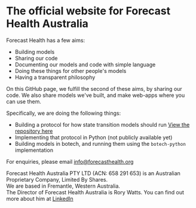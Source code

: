 # The official website for Forecast Health Australia

Forecast Health has a few aims:
- Building models
- Sharing our code
- Documenting our models and code with simple language
- Doing these things for other people's models
- Having a transparent philosophy

On this GitHub page, we fulfill the second of these aims, by sharing our code.
We also share models we've built, and make web-apps where you can use them.

Specifically, we are doing the following things:
- Building a protocol for how state transition models should run [View the repository here](https://github.com/ForecastHealth/botech-protocol)
- Implementing that protocol in Python (not publicly available yet)
- Building models in botech, and running them using the `botech-python` implementation

For enquiries, please email info@forecasthealth.org

Forecast Health Australia PTY LTD (ACN: 658 291 653) is an Australian Proprietary Company, Limited By Shares.  
We are based in Fremantle, Western Australia.   
The Director of Forecast Health Australia is Rory Watts. You can find out more about him at [LinkedIn](https://au.linkedin.com/in/rory-watts)  
